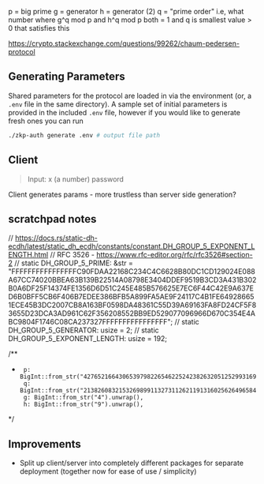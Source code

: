 p = big prime
g = generator
h = generator (2)
q = "prime order" i.e, what number where g^q mod p and h^q mod p both = 1 and q is smallest value > 0 that satisfies this

https://crypto.stackexchange.com/questions/99262/chaum-pedersen-protocol

## Generating Parameters
Shared parameters for the protocol are loaded in via the environment (or, a `.env` file in the same directory). A sample set of initial parameters is provided in the included `.env` file, however if you would like to generate fresh ones you can run
```bash
./zkp-auth generate .env # output file path
```


## Client
> Input: x (a number) password

Client generates params - more trustless than server side generation?


## scratchpad notes
// https://docs.rs/static-dh-ecdh/latest/static_dh_ecdh/constants/constant.DH_GROUP_5_EXPONENT_LENGTH.html
// RFC 3526 - https://www.rfc-editor.org/rfc/rfc3526#section-2
// static DH_GROUP_5_PRIME: &str = "FFFFFFFFFFFFFFFFC90FDAA22168C234C4C6628B80DC1CD129024E088A67CC74020BBEA63B139B22514A08798E3404DDEF9519B3CD3A431B302B0A6DF25F14374FE1356D6D51C245E485B576625E7EC6F44C42E9A637ED6B0BFF5CB6F406B7EDEE386BFB5A899FA5AE9F24117C4B1FE649286651ECE45B3DC2007CB8A163BF0598DA48361C55D39A69163FA8FD24CF5F83655D23DCA3AD961C62F356208552BB9ED529077096966D670C354E4ABC9804F1746C08CA237327FFFFFFFFFFFFFFFF";
// static DH_GROUP_5_GENERATOR: usize = 2;
// static DH_GROUP_5_EXPONENT_LENGTH: usize = 192;

/**
*      p: BigInt::from_str("42765216643065397982265462252423826320512529931694366715111734768493812630447").unwrap(),
       q: BigInt::from_str("21382608321532698991132731126211913160256264965847183357555867384246906315223").unwrap(),
       g: BigInt::from_str("4").unwrap(),
       h: BigInt::from_str("9").unwrap(),
*/

## Improvements
- Split up client/server into completely different packages for separate deployment (together now for ease of use / simplicity)
